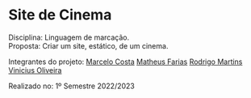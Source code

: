 # Site de Cinema
Disciplina: Linguagem de marcação.<br>
Proposta: Criar um site, estático, de um cinema.<br>

Integrantes do projeto:
<a href="https://github.com/marcellu-s">Marcelo Costa</a>
<a href="https://github.com/MatthewsTomts">Matheus Farias</a>
<a href="https://github.com/Rodrigo-Martins-Mateus">Rodrigo Martins</a>
<a href="https://github.com/VerNancio">Vinicius Oliveira</a>

Realizado no: 1º Semestre 2022/2023
